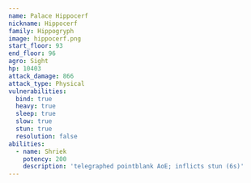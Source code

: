 ```yaml
---
name: Palace Hippocerf
nickname: Hippocerf
family: Hippogryph
image: hippocerf.png
start_floor: 93
end_floor: 96
agro: Sight
hp: 10403
attack_damage: 866
attack_type: Physical
vulnerabilities:
  bind: true
  heavy: true
  sleep: true
  slow: true
  stun: true
  resolution: false
abilities:
  - name: Shriek
    potency: 200
    description: 'telegraphed pointblank AoE; inflicts stun (6s)'
---
```

